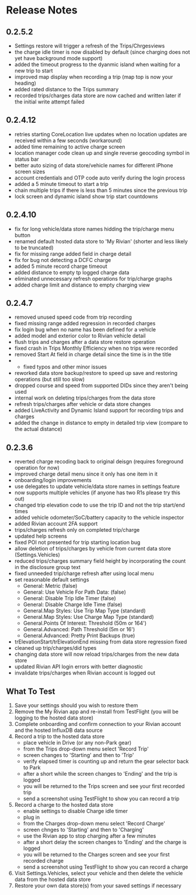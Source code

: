 # Release Notes

## 0.2.5.2
- Settings restore will trigger a refresh of the Trips/Chrgesviews
- the charge idle timer is now disabled by default (since charging does not yet have background mode support)
- added the timeout progress to the dyanmic island when waiting for a new trip to start
- improved map display when recording a trip (map top is now your heading)
- added rated distance to the Trips summary
- recorded trips/charges data store are now cached and written later if the initial write attempt failed

## 0.2.4.12
- retries starting CoreLocation live updates when no location updates are received within a few seconds (workaround)
- added time remaining to active charge screen
- location manager code clean up and single reverse geocoding symbol in status bar
- better auto sizing of data store/vehicle names for different iPhone screen sizes
- account credentials and OTP code auto verify during the login process
- added a 5 minute timeout to start a trip
- chain multiple trips if there is less than 5 minutes since the previous trip
- lock screen and dynamic island show trip start countdowns

## 0.2.4.10
- fix for long vehicle/data store names hidding the trip/charge menu button
- renamed default hosted data store to 'My Rivian' (shorter and less likely to be truncated)
- fix for missing range added field in charge detail
- fix for bug not detecting a DCFC charge
- added 5 minute record charge timeout
- added distance to empty tp logged charge data
- eliminated unnecessary refresh operations for trip/charge graphs
- added charge limit and distance to empty charging view

## 0.2.4.7
- removed unused speed code from trip recording
- fixed missing range added regression in recorded charges
- fix login bug when no name has been defined for a vehicle
- added model and exterior color to Rivian vehicle detail
- flush trips and charges after a data store restore operation
- fixed crash in Trips Monthly Efficiency when no trips were recorded
- removed Start At field in charge detail since the time is in the title
- - fixed typos and other minor issues
- reworked data store backup/restore to speed up save and restoring operations (but still too slow)
- dropped course and speed from supported DIDs since they aren't being used
- internal work on deleting trips/charges from the data store
- refresh trips/charges after vehicle or data store changes
- added LiveActivity and Dynamic Island support for recording trips and charges
- added the change in distance to empty in detailed trip view (compare to the actual distance)

## 0.2.3.6
- reverted charge recoding back to original deisgn (requires foreground operation for now)
- improved charge detail menu since it only has one item in it
- onboarding/login improvements
- use delegates to update vehicle/data store names in settings feature
- now supports multiple vehicles (if anyone has two R1s please try this out)
- changed trip elevation code to use the trip ID and not the trip start/end times
- added vehicle odometer/SoC/battery capacity to the vehicle inspector
- added Rivian account 2FA support
- trips/charges refresh only on completed trip/charge
- updated help screens
- fixed POI not presented for trip starting location bug
- allow deletion of trips/charges by vehicle from current data store (Settings.Vehicles)
- reduced trips/charges summary field height by incorporating the count in the disclosure group text
- fixed unneeded trip/charge refresh after using local menu
- set reasonable default settings
    - General: Metric (false)
    - General: Use Vehicle For Path Data: (false)
    - General: Disable Trip Idle Timer (false)
    - General: Disable Charge Idle Time (false)
    - General.Map Styles: Use Trip Map Type (standard)
    - General.Map Styles: Use Charge Map Type (standard)
    - General.Points Of Interest: Threshold (50m or 164')
    - General.Advanced: Path Threshold (5m or 16')
    - General.Advanced: Pretty Print Backups (true)
- trElevationStart/trElevationEnd missing from data store regression fixed
- cleaned up trip/charges/did types
- changing data store will now reload trips/charges from the new data store
- updated Rivian API login errors with better diagnostic
- invalidate trips/charges when Rivian account is logged out

## What To Test
1. Save your settings should you wish to restore them
2. Remove the My Rivian app and re-install from TestFlight (you will be logging to the hosted data store)
3. Complete onboarding and confirm connection to your Rivian account and the hosted InfluxDB data source
4. Record a trip to the hosted data store
    - place vehicle in Drive (or any non-Park gear)
    - from the Trips drop-down menu select 'Record Trip'
    - screen changes to 'Starting' and then to 'Trip'
    - verify elapsed timer is counting up and return the gear selector back to Park
    - after a short while the screen changes to 'Ending' and the trip is logged
    - you will be returned to the Trips screen and see your first recorded trip
    - send a screenshot using TestFlight to show you can record a trip
5. Record a charge to the hosted data store
    - enable settings to disable Charge idle timer 
    - plug in
    - from the Charges drop-down menu select 'Record Charge'
    - screen chnges to 'Starting' and then to 'Charging'
    - use the Rivian app to stop charging after a few minutes
    - after a short delay the screen changes to 'Ending' and the charge is logged
    - you will be returned to the Charges screen and see your first recorded charge
    - send a screenshot using TestFlight to show you can record a charge
6. Visit Settings.Vehicles, select your vehicle and then delete the vehicle data from the hosted data store
7. Restore your own data store(s) from your saved settings if necessary
